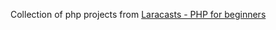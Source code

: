 Collection of php projects from [Laracasts - PHP for beginners](https://laracasts.com/series/php-for-beginners)

